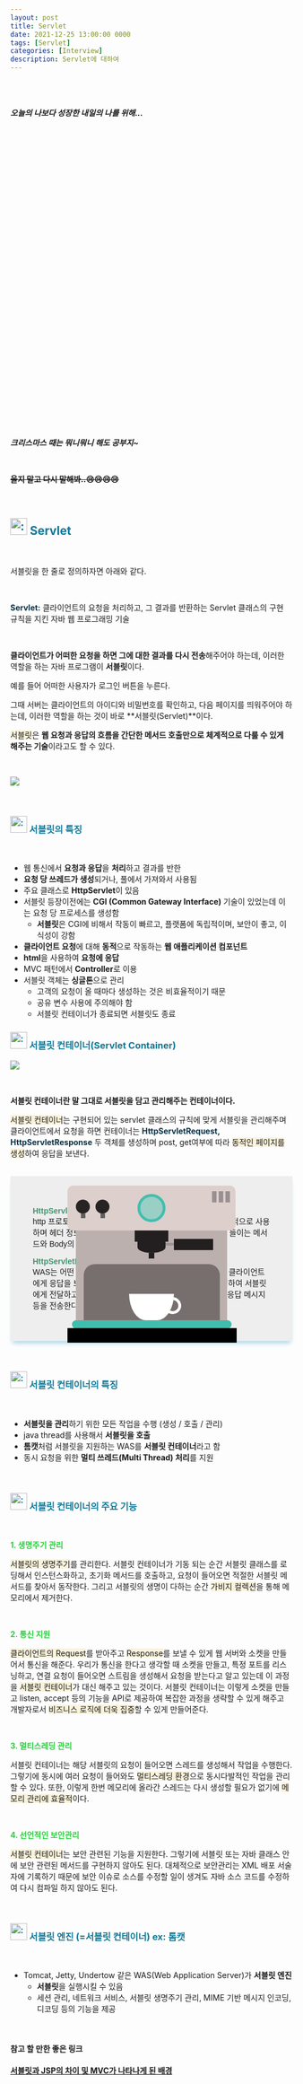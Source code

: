 ```yaml
---
layout: post
title: Servlet
date: 2021-12-25 13:00:00 0000
tags: [Servlet]
categories: [Interview]
description: Servlet에 대하여
---
```


<br><br>

_**오늘의 나보다 성장한 내일의 나를 위해...**_

<br>

<br><br>

<style>
.containercoffee {
  width: 300px;
  height: 280px;
  position: relative;
  top: calc(50% - 140px);
  left: calc(50% - 150px);
}
.coffee-header {
  width: 100%;
  height: 80px;
  position: absolute;
  top: 0;
  left: 0;
  background-color: #ddcfcc;
  border-radius: 10px;
}
.coffee-header__buttons {
  width: 25px;
  height: 25px;
  position: absolute;
  top: 25px;
  background-color: #282323;
  border-radius: 50%;
}
.coffee-header__buttons::after {
  content: "";
  width: 8px;
  height: 8px;
  position: absolute;
  bottom: -8px;
  left: calc(50% - 4px);
  background-color: #615e5e;
}
.coffee-header__button-one {
  left: 15px;
}
.coffee-header__button-two {
  left: 50px;
}
.coffee-header__display {
  width: 50px;
  height: 50px;
  position: absolute;
  top: calc(50% - 25px);
  left: calc(50% - 25px);
  border-radius: 50%;
  background-color: #9acfc5;
  border: 5px solid #43beae;
  box-sizing: border-box;
}
.coffee-header__details {
  width: 8px;
  height: 20px;
  position: absolute;
  top: 10px;
  right: 10px;
  background-color: #9b9091;
  box-shadow: -12px 0 0 #9b9091, -24px 0 0 #9b9091;
}
.coffee-medium {
  width: 90%;
  height: 160px;
  position: absolute;
  top: 80px;
  left: calc(50% - 45%);
  background-color: #bcb0af;
}
.coffee-medium:before {
  content: "";
  width: 90%;
  height: 100px;
  background-color: #776f6e;
  position: absolute;
  bottom: 0;
  left: calc(50% - 45%);
  border-radius: 20px 20px 0 0;
}
.coffe-medium__exit {
  width: 60px;
  height: 20px;
  position: absolute;
  top: 0;
  left: calc(50% - 30px);
  background-color: #231f20;
}
.coffe-medium__exit::before {
  content: "";
  width: 50px;
  height: 20px;
  border-radius: 0 0 50% 50%;
  position: absolute;
  bottom: -20px;
  left: calc(50% - 25px);
  background-color: #231f20;
}
.coffe-medium__exit::after {
  content: "";
  width: 10px;
  height: 10px;
  position: absolute;
  bottom: -30px;
  left: calc(50% - 5px);
  background-color: #231f20;
}
.coffee-medium__arm {
  width: 70px;
  height: 20px;
  position: absolute;
  top: 15px;
  right: 25px;
  background-color: #231f20;
}
.coffee-medium__arm::before {
  content: "";
  width: 15px;
  height: 5px;
  position: absolute;
  top: 7px;
  left: -15px;
  background-color: #9e9495;
}
.coffee-medium__cup {
  width: 80px;
  height: 47px;
  position: absolute;
  bottom: 0;
  left: calc(50% - 40px);
  background-color: #FFF;
  border-radius: 0 0 70px 70px / 0 0 110px 110px;
}
.coffee-medium__cup::after {
  content: "";
  width: 20px;
  height: 20px;
  position: absolute;
  top: 6px;
  right: -13px;
  border: 5px solid #FFF;
  border-radius: 50%;
}
@keyframes liquid {
  0% {
    height: 0px;  
    opacity: 1;
  }
  5% {
    height: 0px;  
    opacity: 1;
  }
  20% {
    height: 62px;  
    opacity: 1;
  }
  95% {
    height: 62px;
    opacity: 1;
  }
  100% {
    height: 62px;
    opacity: 0;
  }
}
.coffee-medium__liquid {
  width: 6px;
  height: 63px;
  opacity: 0;
  position: absolute;
  top: 50px;
  left: calc(50% - 3px);
  background-color: #74372b;
  animation: liquid 4s 4s linear infinite;
}
.coffee-medium__smoke {
  width: 8px;
  height: 20px;
  position: absolute;  
  border-radius: 5px;
  background-color: #b3aeae;
}
@keyframes smokeOne {
  0% {
    bottom: 20px;
    opacity: 0;
  }
  40% {
    bottom: 50px;
    opacity: .5;
  }
  80% {
    bottom: 80px;
    opacity: .3;
  }
  100% {
    bottom: 80px;
    opacity: 0;
  }
}
@keyframes smokeTwo {
  0% {
    bottom: 40px;
    opacity: 0;
  }
  40% {
    bottom: 70px;
    opacity: .5;
  }
  80% {
    bottom: 80px;
    opacity: .3;
  }
  100% {
    bottom: 80px;
    opacity: 0;
  }
}
.coffee-medium__smoke-one {
  opacity: 0;
  bottom: 50px;
  left: 102px;
  animation: smokeOne 3s 4s linear infinite;
}
.coffee-medium__smoke-two {
  opacity: 0;
  bottom: 70px;
  left: 118px;
  animation: smokeTwo 3s 5s linear infinite;
}
.coffee-medium__smoke-three {
  opacity: 0;
  bottom: 65px;
  right: 118px;
  animation: smokeTwo 3s 6s linear infinite;
}
.coffee-medium__smoke-for {
  opacity: 0;
  bottom: 50px;
  right: 102px;
  animation: smokeOne 3s 5s linear infinite;
}
.coffee-footer {
  width: 95%;
  height: 15px;
  position: absolute;
  bottom: 25px;
  left: calc(50% - 47.5%);
  background-color: #41bdad;
  border-radius: 10px;
}
.coffee-footer::after {
  content: "";
  width: 106%;
  height: 26px;
  position: absolute;
  bottom: -25px;
  left: -8px;
  background-color: #000;
}
</style>

<div class="containercoffee">
    <div class="coffee-header">
      <div class="coffee-header__buttons coffee-header__button-one"></div>
      <div class="coffee-header__buttons coffee-header__button-two"></div>
      <div class="coffee-header__display"></div>
      <div class="coffee-header__details"></div>
    </div>
    <div class="coffee-medium">
      <div class="coffe-medium__exit"></div>
      <div class="coffee-medium__arm"></div>
      <div class="coffee-medium__liquid"></div>
      <div class="coffee-medium__smoke coffee-medium__smoke-one"></div>
      <div class="coffee-medium__smoke coffee-medium__smoke-two"></div>
      <div class="coffee-medium__smoke coffee-medium__smoke-three"></div>
      <div class="coffee-medium__smoke coffee-medium__smoke-for"></div>
      <div class="coffee-medium__cup"></div>
    </div>
    <div class="coffee-footer"></div>
</div>

<br><br><br><br><br><br><br><br>

<br>

**_크리스마스 때는 뭐니뭐니 해도 공부지~_**

<br>

**~~울지 말고 다시 말해봐..:cry::cry::cry::cry:~~**

<br>

<h2 style="color:#107896;  font-weight:bold">
<img class="emoji" title=":pushpin:" alt=":pushpin:" src="https://github.githubassets.com/images/icons/emoji/unicode/270f.png" height="30" width="30"> Servlet
</h2>

<br>

서블릿을 한 줄로 정의하자면 아래와 같다.

<br>

<span style="color:#093145; font-weight:bold">Servlet:</span> 클라이언트의 요청을 처리하고, 그 결과를 반환하는 Servlet 클래스의 구현 규칙을 지킨 자바 웹 프로그래밍 기술

<br>

**클라이언트가 어떠한 요청을 하면 그에 대한 결과를 다시 전송**해주어야 하는데, 이러한 역할을 하는 자바 프로그램이 **서블릿**이다.

예를 들어 어떠한 사용자가 로그인 버튼을 누른다.

그때 서버는 클라이언트의 아이디와 비밀번호를 확인하고, 다음 페이지를 띄워주어야 하는데, 이러한 역할을 하는 것이 바로 **서블릿(Servlet)**이다.

<span style="background: rgb(251,243,219)">서블릿</span>은 **웹 요청과 응답의 흐름을 간단한 메서드 호출만으로 체계적으로 다룰 수 있게 해주는 기술**이라고도 할 수 있다.

<br>

![](/images/Interview/post16/2022-01-01-00-56-58.png?style=centerme)

<br>

<h3 style="color:#107896;  font-weight:bold">
<img class="emoji" title=":pushpin:" alt=":pushpin:" src="https://github.githubassets.com/images/icons/emoji/unicode/1f4cc.png" height="30" width="30"> 서블릿의 특징
</h3>

<br>

- 웹 통신에서 **요청과 응답**을 **처리**하고 결과를 반한
- **요청 당 쓰레드가 생성**되거나, 풀에서 가져와서 사용됨
- 주요 클래스로 **HttpServlet**이 있음
- 서블릿 등장이전에는 **CGI (Common Gateway Interface)** 기술이 있었는데 이는 요청 당 프로세스를 생성함
  - **서블릿**은 CGI에 비해서 작동이 빠르고, 플랫폼에 독립적이며, 보안이 좋고, 이식성이 강함
- **클라이언트 요청**에 대해 **동적**으로 작동하는 **웹 애플리케이션 컴포넌트**
- **html**을 사용하여 **요청에 응답**
- MVC 패턴에서 **Controller**로 이용
- 서블릿 객체는 **싱글톤**으로 관리<br>
  - 고객의 요청이 올 때마다 생성하는 것은 비효율적이기 때문<br>
  - 공유 변수 사용에 주의해야 함<br>
  - 서블릿 컨테이너가 종료되면 서블릿도 종료
    <br>

<h3 style="color:#107896;  font-weight:bold">
<img class="emoji" title=":pushpin:" alt=":pushpin:" src="https://github.githubassets.com/images/icons/emoji/unicode/1f4cc.png" height="30" width="30"> 서블릿 컨테이너(Servlet Container)
</h3>

![](/images/Interview/post14/2021-12-26-00-50-11.png?style=centerme)

<br>

**서블릿 컨테이너란 말 그대로 서블릿을 담고 관리해주는 컨테이너이다.**

<span style="background: rgb(251,243,219)">서블릿 컨테이너</span>는 구현되어 있는 servlet 클래스의 규칙에 맞게 서블릿을 관리해주며 클라이언트에서 요청을 하면 컨테이너는 <span style="color:#093145; font-weight:bold">HttpServletRequest, HttpServletResponse</span> 두 객체를 생성하며 post, get여부에 따라 <span style="background: rgb(251,243,219)">동적인 페이지를 생성</span>하여 응답을 보낸다.

<br>

<link href="http://fonts.googleapis.com/earlyaccess/hanna.css" rel="stylesheet">
<div style="background: #eee;
  box-shadow: 0 8px 8px -4px lightblue; font-family: 'Hanna', sans-serif;; padding: 40px;">

<span style="color:#3D9970; font-weight:bold">HttpServletRequest</span><br>
http 프로토콜의 request 정보를 서블릿에게 전달하기 위한 목적으로 사용하며 헤더 정보, 파라미터, 쿠키, URI, URL 등의 정보를 읽어 들이는 메서드와 Body의 Stream을 읽어 들이는 메서드를 가지고 있다.<br>

<span style="color:#3D9970; font-weight:bold">HttpServletResponse</span><br>
WAS는 어떤 클라이언트가 요청을 보냈는지 알고 있고, 해당 클라이언트에게 응답을 보내기 위한 HttpServletResponse 객체를 생성하여 서블릿에게 전달하고 이 객체를 활용하여 content type, 응답 코드, 응답 메시지 등을 전송한다.</div>

<br>

<h3 style="color:#107896;  font-weight:bold">
<img class="emoji" title=":pushpin:" alt=":pushpin:" src="https://github.githubassets.com/images/icons/emoji/unicode/1f4cc.png" height="30" width="30"> 서블릿 컨테이너의 특징
</h3>

<br>

- **서블릿을 관리**하기 위한 모든 작업을 수행 (생성 / 호출 / 관리)
- java thread를 사용해서 **서블릿을 호출**
- **톰캣**처럼 서블릿을 지원하는 WAS를 **서블릿 컨테이너**라고 함
- 동시 요청을 위한 **멀티 쓰레드(Multi Thread) 처리**를 지원

<br>

<h3 style="color:#107896;  font-weight:bold">
<img class="emoji" title=":pushpin:" alt=":pushpin:" src="https://github.githubassets.com/images/icons/emoji/unicode/1f4cc.png" height="30" width="30"> 서블릿 컨테이너의 주요 기능
</h3>

<br>

<span style="color:#2ECC40; font-weight:bold">1. 생명주기 관리</span>

<span style="background: rgb(251,243,219)">서블릿의 생명주기</span>를 관리한다. 서블릿 컨테이너가 기동 되는 순간 서블릿 클래스를 로딩해서 인스턴스화하고, 초기화 메서드를 호출하고, 요청이 들어오면 적절한 서블릿 메서드를 찾아서 동작한다. 그리고 서블릿의 생명이 다하는 순간 <span style="background: rgb(251,243,219)">가비지 컬렉션</span>을 통해 메모리에서 제거한다.

<br>

<span style="color:#2ECC40; font-weight:bold">2. 통신 지원</span>

<span style="background: rgb(251,243,219)">클라이언트의 Request</span>를 받아주고 <span style="background: rgb(251,243,219)">Response</span>를 보낼 수 있게 웹 서버와 소켓을 만들어서 통신을 해준다. 우리가 통신을 한다고 생각할 때 소켓을 만들고, 특정 포트를 리스닝하고, 연결 요청이 들어오면 스트림을 생성해서 요청을 받는다고 알고 있는데 이 과정을 <span style="background: rgb(251,243,219)">서블릿 컨테이너</span>가 대신 해주고 있는 것이다. 서블릿 컨테이너는 이렇게 소켓을 만들고 listen, accept 등의 기능을 API로 제공하여 복잡한 과정을 생략할 수 있게 해주고 개발자로서 <span style="background: rgb(251,243,219)">비즈니스 로직에 더욱 집중</span>할 수 있게 만들어준다.

<br>

<span style="color:#2ECC40; font-weight:bold">3. 멀티스레딩 관리</span>

서블릿 컨테이너는 해당 서블릿의 요청이 들어오면 스레드를 생성해서 작업을 수행한다. 그렇기에 동시에 여러 요청이 들어와도 <span style="background: rgb(251,243,219)">멀티스레딩 환경</span>으로 동시다발적인 작업을 관리할 수 있다. 또한, 이렇게 한번 메모리에 올라간 스레드는 다시 생성할 필요가 없기에 <span style="background: rgb(251,243,219)">메모리 관리에 효율적</span>이다.

<br>

<span style="color:#2ECC40; font-weight:bold">4. 선언적인 보안관리</span>

<span style="background: rgb(251,243,219)">서블릿 컨테이너</span>는 보안 관련된 기능을 지원한다. 그렇기에 서블릿 또는 자바 클래스 안에 보안 관련된 메서드를 구현하지 않아도 된다. 대체적으로 보안관리는 XML 배포 서술자에 기록하기 때문에 보안 이슈로 소스를 수정할 일이 생겨도 자바 소스 코드를 수정하여 다시 컴파일 하지 않아도 된다.

<br>

<h3 style="color:#107896;  font-weight:bold">
<img class="emoji" title=":pushpin:" alt=":pushpin:" src="https://github.githubassets.com/images/icons/emoji/unicode/1f4cc.png" height="30" width="30"> 서블릿 엔진 (=서블릿 컨테이너) ex: 톰캣
</h3>

<br>

- Tomcat, Jetty, Undertow 같은 WAS(Web Application Server)가 **서블릿 엔진**
  - **서블릿**을 실행시킬 수 있음
  - 세션 관리, 네트워크 서비스, 서블릿 생명주기 관리, MIME 기반 메시지 인코딩, 디코딩 등의 기능을 제공

<br>

#### 참고 할 만한 좋은 링크

**[서블릿과 JSP의 차이 및 MVC가 나타나게 된 배경](https://steady-coding.tistory.com/463)**
